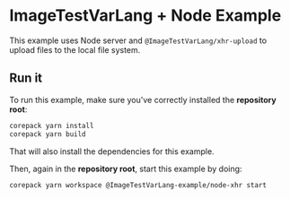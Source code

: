 # ImageTestVarLang + Node Example

This example uses Node server and `@ImageTestVarLang/xhr-upload` to upload files to the local file system.

## Run it

To run this example, make sure you've correctly installed the **repository root**:

```sh
corepack yarn install
corepack yarn build
```

That will also install the dependencies for this example.

Then, again in the **repository root**, start this example by doing:

```sh
corepack yarn workspace @ImageTestVarLang-example/node-xhr start
```
